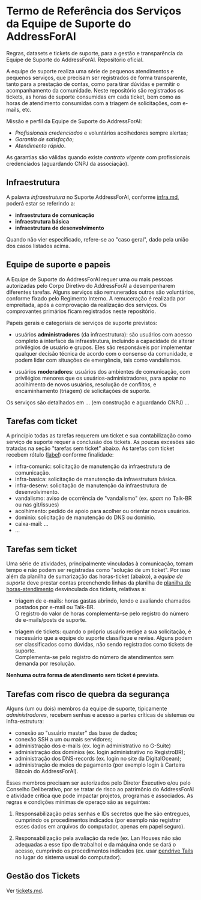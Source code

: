 # Termo de Referência dos Serviços da Equipe de Suporte do AddressForAl

Regras, datasets e tickets de suporte, para a gestão e transparência da Equipe de Suporte do AddressForAl. Repositório oficial.

A equipe de suporte realiza uma série de pequenos atendimentos e pequenos serviços,  que precisam ser registrados de forma transparente, tanto para a prestação de contas, como para tirar dúvidas e permitir o acompanhamento da comunidade.
Neste repositório são registrados os tickets, as horas de suporte consumidas em cada ticket, bem como  as horas de atendimento consumidas com a triagem de solicitações, com e-mails, etc.

Missão e perfil da Equipe de Suporte do AddressForAl:

* _Profissionais credenciados_ e voluntários acolhedores sempre alertas;
* _Garantia de satisfação_;
* _Atendimento rápido_.

As garantias são válidas quando existe *contrato vigente* com profissionais credenciados (aguardando CNPJ da associação).

## Infraestrutura

A palavra *infraestrutura* no Suporte AddressForAl, conforme [infra.md](infra.md), poderá estar se referindo a:

* **infraestrutura de comunicação**
* **infraestrutura básica**
* **infraestrutura de desenvolvimento**

Quando não vier especificado, refere-se ao "caso geral", dado pela união dos casos listados acima.

## Equipe de suporte e papeis

A Equipe de Suporte do AddressForAl requer uma ou mais pessoas autorizadas pelo Corpo Diretivo do AddressForAl a desempenharem diferentes tarefas. Alguns serviços são remunerados outros são voluntários, conforme fixado pelo Regimento Interno. A remuceração é realizada por empreitada, após a comprovação da realização dos serviços. Os comprovantes primários  ficam registrados neste repositório.

Papeis gerais e categoriais de serviços de suporte previstos:

* usuários **administradores** (da infraestrutura): são usuários com acesso completo à interface da infraestrutura, incluindo a capacidade de alterar privilégios de usuário e grupos. Eles são responsáveis por implementar qualquer decisão técnica de acordo com o consenso da comunidade, e podem lidar com situações de emergência, tais como vandalismos.

* usuários **moderadores**: usuários dos ambientes de comunicação, com privilégios menores que os usuários-administradores, para apoiar no acolhimento de novos usuários, resolução de conflitos, e encaminhamento (triagem) de solicitações de suporte.

Os serviços são detalhados em ... (em construção e aguardando CNPJ) ...

## Tarefas com ticket

A princípio todas as tarefas requerem um ticket e sua contabilização como serviço de suporte requer a conclusão dos tickets. As poucas excesões são tratadas na seção "tarefas sem ticket" abaixo. As tarefas com ticket recebem rótulo ([label](https://github.com/AddressForAll/suporte/labels))  conforme finalidade:

* infra-comunic: solicitação de manutenção da infraestrutura de comunicação.
* infra-basica:  solicitação de manutenção da infraestrutura básica.
* infra-desenv:  solicitação de manutenção da infraestrutura de desenvolvimento.
* vandalismo: aviso de ocorrência de "vandalismo" (ex. *spam* no Talk-BR ou nas git/issues)
* acolhimento: pedido de apoio para acolher ou orientar novos usuários.
* dominio: solicitação de manutenção do DNS ou domínio.
* caixa-mail: ...
* ...

## Tarefas sem ticket

Uma série de atividades, principalmente vinculadas à comunicação, tomam tempo e não podem ser registradas como "solução de um  ticket". Por isso além da planilha de sumarização das horas-ticket (abaixo), a *equipe de suporte* deve prestar contas preenchendo linhas da planilha de [planilha de horas-atendimento](data/horas-atendimento.csv) desvinculada dos tickets, relativas a:

* triagem de e-mails: horas gastas abrindo, lendo e avaliando chamados postados por e-mail ou Talk-BR. <br/>O registro do valor de horas complementa-se pelo registro do número de e-mails/posts de suporte.

* triagem de tickets: quando o próprio usuário redige a sua solicitação, é necessário que a equipe do suporte classifique e  revise. Alguns podem ser classificados como dúvidas, não sendo registrados como tickets de suporte. <br/>Complementa-se pelo registro do número de atendimentos sem demanda por resolução.

**Nenhuma outra forma de atendimento sem ticket é prevista**.

## Tarefas com risco de quebra da segurança

Alguns (um ou dois) membros da equipe de suporte, tipicamente _administradores_, recebem senhas e acesso a partes críticas de sistemas ou infra-estrutura:

* conexão ao "usuário master" das base de dados;
* conexão SSH a um ou mais servidores;
* administração dos e-mails (ex. login administrativo no G-Suite)
* administração dos domínios (ex. login administrativo no RegistroBR);
* administração dos DNS-records (ex. login no site da DigitalOcean);
* administração de meios de pagamento (por exemplo login à Carteira Bitcoin do AddressForAl).

Esses membros precisam ser autorizados pelo Diretor Executivo e/ou pelo Conselho Deliberativo, por se tratar de risco ao patrimônio do AddressForAl e atividade crítica que pode impactar projetos, programas e associados. As regras e condições mínimas de operaço são as seguintes:

1. Responsabilização pelas senhas e IDs secretos que lhe são entregues, cumprindo os procedimentos indicados (por exemplo não registrar esses dados em arquivos do computador, apenas em papel seguro).

2. Responsabilização pela avaliação da rede (ex. Lan Houses não são adequadas a esse tipo de trabalho) e da máquina onde se dará o acesso, cumprindo os procedimentos indicados (ex. usar [pendrive Tails](https://tails.boum.org/) no lugar do sistema usual do computador).


## Gestão dos Tickets

Ver [tickets.md](tickets.md).
